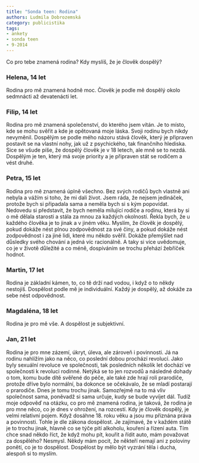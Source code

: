 ```yaml
---
title: "Sonda teen: Rodina"
authors: Ludmila Dobrozemská
category: publicistika
tags:
- ankety
- sonda teen
- 9-2014
---
```


Co pro tebe znamená rodina? Kdy myslíš, že je člověk dospělý?

### Helena, 14 let

Rodina pro mě znamená hodně moc. Člověk je podle mě dospělý okolo sedmnácti až devatenácti let.

### Filip, 14 let

Rodina pro mě znamená společenství, do kterého jsem vítán. Je to místo, kde se mohu svěřit a kde je opětovaná moje láska. Svoji rodinu bych nikdy nevyměnil. Dospělým se podle mého názoru stává člověk, který je připraven postavit se na vlastní nohy, jak už z psychického, tak finančního hlediska. Sice se všude píše, že dospělý člověk je v 18 letech, ale mně se to nezdá. Dospělým je ten, který má svoje priority a je připraven stát se rodičem a vést druhé.

### Petra, 15 let

Rodina pro mě znamená úplně všechno. Bez svých rodičů bych vlastně ani nebyla a vážím si toho, že mi dali život. Jsem ráda, že nejsem jedináček, protože bych si připadala sama a neměla bych si s kým popovídat. Nedovedu si představit, že bych neměla milující rodiče a rodinu, která by si o mě dělala starosti a stála za mnou za každých okolností. Řekla bych, že u každého člověka je to jinak a v jiném věku. Myslím, že člověk je dospělý, pokud dokáže nést plnou zodpovědnost za své činy, a pokud dokáže nést zodpovědnost i za jiné lidi, které mu někdo svěřil. Dokáže přemýšlet nad důsledky svého chování a jedná víc racionálně. A taky si více uvědomuje, co je v životě důležité a co méně, dospíváním se trochu přehází žebříček hodnot.

### Martin, 17 let

Rodina je základní kámen, to, co tě drží nad vodou, i když o to někdy nestojíš. Dospělost podle mě je individuální. Každý je dospělý, až dokáže za sebe nést odpovědnost.

### Magdaléna, 18 let

Rodina je pro mě vše. A dospělost je subjektivní. 

### Jan, 21 let

Rodina je pro mne zázemí, úkryt, úleva, ale zároveň i povinnosti. Já na rodinu nahlížím jako na něco, co poslední dobou prochází revolucí. Jako byly sexuální revoluce ve společnosti, tak posledních několik let dochází ve společnosti k revoluci rodinné. Netýká se to jen rozvodů a následné dohady o tom, komu bude dítě svěřené do péče, ale také zde hrají roli prarodiče, protože dříve bylo normální, ba dokonce se očekávalo, že se mladí postarají o prarodiče. Dnes je tomu trochu jinak. Samozřejmě na to má vliv společnost sama, poněvadž si sama určuje, kudy se bude vyvíjet dál. Tudíž moje odpověď na otázku, co pro mě znamená rodina, je taková, že rodina je pro mne něco, co je dnes v ohrožení, na rozcestí. Kdy je člověk dospělý, je velmi relativní pojem. Když dosáhne 18. roku věku a jsou mu přiznána práva a povinnosti. Tohle je dle zákona dospělost. Je zajímavé, že v každém státě je to trochu jinak, hlavně co se týče pití alkoholu, kouření a řízení auta. Tím chce snad někdo říct, že když mohu pít, kouřit a řídit auto, mám považovat za dospělého? Nesmysl. Někdy mám pocit, že někteří nemají ani z poloviny ponětí, co je to dospělost. Dospělost by mělo být vyzrání těla i ducha, alespoň si to myslím.